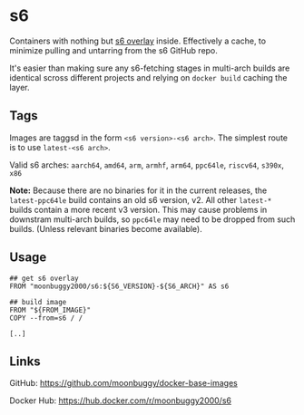 # s6
Containers with nothing but [s6 overlay](https://github.com/just-containers/s6-overlay) inside. Effectively a cache, to minimize pulling and untarring from the s6 GitHub repo.

It's easier than making sure any s6-fetching stages in multi-arch builds are identical scross different projects and relying on `docker build` caching the layer.

## Tags
Images are taggsd in the form `<s6 version>-<s6 arch>`. The simplest route is to use `latest-<s6 arch>`.

Valid s6 arches: `aarch64`, `amd64`, `arm`, `armhf`, `arm64`, `ppc64le`, `riscv64`, `s390x`, `x86`

**Note:** Because there are no binaries for it in the current releases, the `latest-ppc64le` build contains an old s6 version, v2. All other `latest-*` builds contain a more recent v3 version. This may cause problems in downstram multi-arch builds, so `ppc64le` may need to be dropped from such builds. (Unless relevant binaries become available).

## Usage
```
## get s6 overlay
FROM "moonbuggy2000/s6:${S6_VERSION}-${S6_ARCH}" AS s6

## build image
FROM "${FROM_IMAGE}"
COPY --from=s6 / /

[..]
```

## Links
GitHub: <https://github.com/moonbuggy/docker-base-images>

Docker Hub: <https://hub.docker.com/r/moonbuggy2000/s6>
